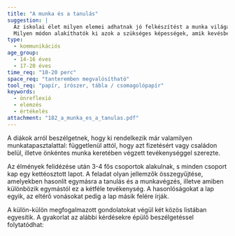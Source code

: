 ```yaml
---
title: "A munka és a tanulás"
suggestion: | 
  Az iskolai élet milyen elemei adhatnak jó felkészítést a munka világában való sikerességhez?
  Milyen módon alakíthatók ki azok a szükséges képességek, amik kevésbé szerezhetők meg az iskolai tanulmányokhoz kapcsolódóan?
type:
  - kommunikációs
age_group:
  - 14-16 éves
  - 17-20 éves
time_req: "10-20 perc"
space_req: "tanteremben megvalósítható"
tool_req: "papír, írószer, tábla / csomagolópapír"
keywords: 
  - önreflexió
  - elemzés
  - értékelés
attachment: "182_a_munka_es_a_tanulas.pdf"
---
```


A diákok arról beszélgetnek, hogy ki rendelkezik már valamilyen munkatapasztalattal: függetlenül attól, hogy azt fizetésért vagy családon belül, illetve önkéntes munka keretében végzett tevékenységgel szerezte.

Az élmények felidézése után 3-4 fős csoportok alakulnak, s minden csoport kap egy kettéosztott lapot. A feladat olyan jellemzők összegyűjtése, amelyekben hasonlít egymásra a tanulás és a munkavégzés, illetve amiben különbözik egymástól ez a kétféle tevékenység. A hasonlóságokat a lap egyik, az eltérő vonásokat pedig a lap másik felére írják.

A külön-külön megfogalmazott gondolatokat végül két közös listában egyesítik. A gyakorlat az alábbi kérdésekre épülő beszélgetéssel folytatódhat:
  
  
